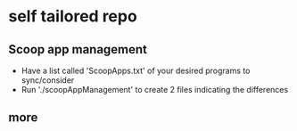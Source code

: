 
# self tailored repo

## Scoop app management

- Have a list called 'ScoopApps.txt' of your desired programs to sync/consider
- Run './scoopAppManagement' to create 2 files indicating the differences

## more
